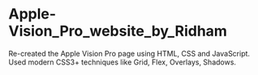 # Apple-Vision_Pro_website_by_Ridham
 Re-created the Apple Vision Pro page using HTML, CSS and JavaScript. Used modern CSS3+ techniques like Grid, Flex,  Overlays, Shadows. 
